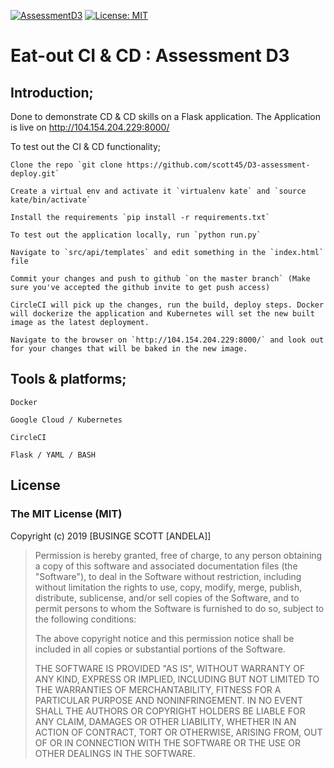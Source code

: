 [![AssessmentD3](https://img.shields.io/badge/My%20Garage-MyGarage-green.svg)]()
[![License: MIT](https://img.shields.io/badge/License-MIT-yellow.svg)](https://opensource.org/licenses/MIT)

# Eat-out CI & CD : Assessment D3

## Introduction;
Done to demonstrate CD & CD skills on a Flask application. 
The Application is live on http://104.154.204.229:8000/

To test out the CI & CD functionality;

```
Clone the repo `git clone https://github.com/scott45/D3-assessment-deploy.git`

Create a virtual env and activate it `virtualenv kate` and `source kate/bin/activate`

Install the requirements `pip install -r requirements.txt` 

To test out the application locally, run `python run.py`

Navigate to `src/api/templates` and edit something in the `index.html` file

Commit your changes and push to github `on the master branch` (Make sure you've accepted the github invite to get push access)

CircleCI will pick up the changes, run the build, deploy steps. Docker will dockerize the application and Kubernetes will set the new built image as the latest deployment.

Navigate to the browser on `http://104.154.204.229:8000/` and look out for your changes that will be baked in the new image.
```

## Tools & platforms;

```
Docker

Google Cloud / Kubernetes

CircleCI

Flask / YAML / BASH
 ```

## License

### The MIT License (MIT)

Copyright (c) 2019 [BUSINGE SCOTT [ANDELA]]

> Permission is hereby granted, free of charge, to any person obtaining a copy
> of this software and associated documentation files (the "Software"), to deal
> in the Software without restriction, including without limitation the rights
> to use, copy, modify, merge, publish, distribute, sublicense, and/or sell
> copies of the Software, and to permit persons to whom the Software is
> furnished to do so, subject to the following conditions:
>
> The above copyright notice and this permission notice shall be included in
> all copies or substantial portions of the Software.
>
> THE SOFTWARE IS PROVIDED "AS IS", WITHOUT WARRANTY OF ANY KIND, EXPRESS OR
> IMPLIED, INCLUDING BUT NOT LIMITED TO THE WARRANTIES OF MERCHANTABILITY,
> FITNESS FOR A PARTICULAR PURPOSE AND NONINFRINGEMENT. IN NO EVENT SHALL THE
> AUTHORS OR COPYRIGHT HOLDERS BE LIABLE FOR ANY CLAIM, DAMAGES OR OTHER
> LIABILITY, WHETHER IN AN ACTION OF CONTRACT, TORT OR OTHERWISE, ARISING FROM,
> OUT OF OR IN CONNECTION WITH THE SOFTWARE OR THE USE OR OTHER DEALINGS IN
> THE SOFTWARE.
